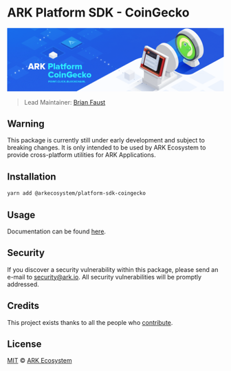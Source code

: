 # ARK Platform SDK - CoinGecko

<p align="center">
    <img src="https://raw.githubusercontent.com/ArkEcosystem/platform-sdk/master/packages/platform-sdk-coingecko/banner.png" />
</p>

> Lead Maintainer: [Brian Faust](https://github.com/faustbrian)

## Warning

This package is currently still under early development and subject to breaking changes. It is only intended to be used by ARK Ecosystem to provide cross-platform utilities for ARK Applications.

## Installation

```bash
yarn add @arkecosystem/platform-sdk-coingecko
```

## Usage

Documentation can be found [here](https://ark.dev/docs/platform-sdk/markets/coingecko).

## Security

If you discover a security vulnerability within this package, please send an e-mail to security@ark.io. All security vulnerabilities will be promptly addressed.

## Credits

This project exists thanks to all the people who [contribute](../../contributors).

## License

[MIT](LICENSE) © [ARK Ecosystem](https://ark.io)
